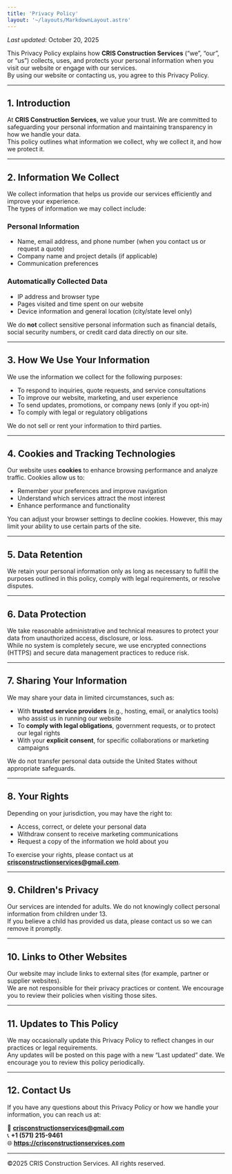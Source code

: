 ```yaml
---
title: 'Privacy Policy'
layout: '~/layouts/MarkdownLayout.astro'
---
```


_Last updated_: October 20, 2025

This Privacy Policy explains how **CRIS Construction Services** (“we”, “our”, or “us”) collects, uses, and protects your personal information when you visit our website or engage with our services.  
By using our website or contacting us, you agree to this Privacy Policy.

---

## 1. Introduction

At **CRIS Construction Services**, we value your trust. We are committed to safeguarding your personal information and maintaining transparency in how we handle your data.  
This policy outlines what information we collect, why we collect it, and how we protect it.

---

## 2. Information We Collect

We collect information that helps us provide our services efficiently and improve your experience.  
The types of information we may collect include:

### **Personal Information**

- Name, email address, and phone number (when you contact us or request a quote)
- Company name and project details (if applicable)
- Communication preferences

### **Automatically Collected Data**

- IP address and browser type
- Pages visited and time spent on our website
- Device information and general location (city/state level only)

We do **not** collect sensitive personal information such as financial details, social security numbers, or credit card data directly on our site.

---

## 3. How We Use Your Information

We use the information we collect for the following purposes:

- To respond to inquiries, quote requests, and service consultations
- To improve our website, marketing, and user experience
- To send updates, promotions, or company news (only if you opt-in)
- To comply with legal or regulatory obligations

We do not sell or rent your information to third parties.

---

## 4. Cookies and Tracking Technologies

Our website uses **cookies** to enhance browsing performance and analyze traffic. Cookies allow us to:

- Remember your preferences and improve navigation
- Understand which services attract the most interest
- Enhance performance and functionality

You can adjust your browser settings to decline cookies. However, this may limit your ability to use certain parts of the site.

---

## 5. Data Retention

We retain your personal information only as long as necessary to fulfill the purposes outlined in this policy, comply with legal requirements, or resolve disputes.

---

## 6. Data Protection

We take reasonable administrative and technical measures to protect your data from unauthorized access, disclosure, or loss.  
While no system is completely secure, we use encrypted connections (HTTPS) and secure data management practices to reduce risk.

---

## 7. Sharing Your Information

We may share your data in limited circumstances, such as:

- With **trusted service providers** (e.g., hosting, email, or analytics tools) who assist us in running our website
- To **comply with legal obligations**, government requests, or to protect our legal rights
- With your **explicit consent**, for specific collaborations or marketing campaigns

We do not transfer personal data outside the United States without appropriate safeguards.

---

## 8. Your Rights

Depending on your jurisdiction, you may have the right to:

- Access, correct, or delete your personal data
- Withdraw consent to receive marketing communications
- Request a copy of the information we hold about you

To exercise your rights, please contact us at **crisconstructionservices@gmail.com**.

---

## 9. Children's Privacy

Our services are intended for adults. We do not knowingly collect personal information from children under 13.  
If you believe a child has provided us data, please contact us so we can remove it promptly.

---

## 10. Links to Other Websites

Our website may include links to external sites (for example, partner or supplier websites).  
We are not responsible for their privacy practices or content. We encourage you to review their policies when visiting those sites.

---

## 11. Updates to This Policy

We may occasionally update this Privacy Policy to reflect changes in our practices or legal requirements.  
Any updates will be posted on this page with a new “Last updated” date. We encourage you to review this policy periodically.

---

## 12. Contact Us

If you have any questions about this Privacy Policy or how we handle your information, you can reach us at:

📧 **crisconstructionservices@gmail.com**  
📞 **+1 (571) 215-9461**  
🌐 **https://crisconstructionservices.com**

---

©2025 CRIS Construction Services. All rights reserved.
